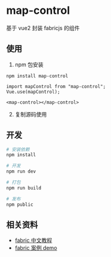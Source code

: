 # map-control

基于 vue2 封装 fabricjs 的组件

## 使用

1. npm 包安装

```安装
npm install map-control
```

```在main.js中注册
import mapControl from "map-control";
Vue.use(mapControl);
```

```在vue文件中使用
<map-control></map-control>
```

2. 复制源码使用

## 开发

```bash
# 安装依赖
npm install

# 开发
npm run dev

# 打包
npm run build

# 发布
npm public
```

## 相关资料

- [fabric 中文教程](https://k21vin.gitee.io/fabric-js-doc/articles/quickstart.html)
- [fabric 案例 demo](https://gitee.com/k21vin/fabricjs-demo#https://gitee.com/k21vin/fabricjs-demo/blob/master/tutorial/Canvas/controlsAboveOverlay.html)
